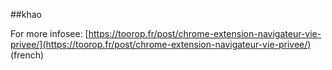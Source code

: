 ##khao

For more infosee: [https://toorop.fr/post/chrome-extension-navigateur-vie-privee/](https://toorop.fr/post/chrome-extension-navigateur-vie-privee/) (french)

